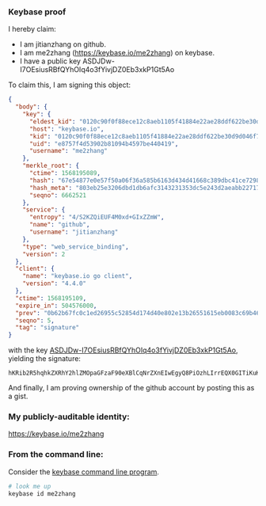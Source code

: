 ### Keybase proof

I hereby claim:

  * I am jitianzhang on github.
  * I am me2zhang (https://keybase.io/me2zhang) on keybase.
  * I have a public key ASDJDw-I7OEsiusRBfQYhOIq4o3fYivjDZ0Eb3xkP1Gt5Ao

To claim this, I am signing this object:

```json
{
  "body": {
    "key": {
      "eldest_kid": "0120c90f0f88ece12c8aeb1105f41884e22ae28ddf622be30d9d046f7c643f51ade40a",
      "host": "keybase.io",
      "kid": "0120c90f0f88ece12c8aeb1105f41884e22ae28ddf622be30d9d046f7c643f51ade40a",
      "uid": "e8757f4d53902b81094b4597be440419",
      "username": "me2zhang"
    },
    "merkle_root": {
      "ctime": 1568195089,
      "hash": "67e54877e0e57f50a06f36a585b6163d434d41668c389dbc41ce72986367e9c1b80b205b95a8109fe56e46d2ab54b8289e8e84b839d627ecc99623f4a09c318d",
      "hash_meta": "803eb25e3206dbd1db6afc3143231353dc5e243d2aeabb227171455e1581bbf1",
      "seqno": 6662521
    },
    "service": {
      "entropy": "4/S2KZQiEUF4M0xd+GIxZZmW",
      "name": "github",
      "username": "jitianzhang"
    },
    "type": "web_service_binding",
    "version": 2
  },
  "client": {
    "name": "keybase.io go client",
    "version": "4.4.0"
  },
  "ctime": 1568195109,
  "expire_in": 504576000,
  "prev": "0b62b67fc0c1ed26955c52854d174d40e802e13b26551615eb0083c69b463bd4",
  "seqno": 5,
  "tag": "signature"
}
```

with the key [ASDJDw-I7OEsiusRBfQYhOIq4o3fYivjDZ0Eb3xkP1Gt5Ao](https://keybase.io/me2zhang), yielding the signature:

```
hKRib2R5hqhkZXRhY2hlZMOpaGFzaF90eXBlCqNrZXnEIwEgyQ8PiOzhLIrrEQX0GITiKuKN32Ir4w2dBG98ZD9RreQKp3BheWxvYWTESpcCBcQgC2K2f8DB7SaVXFKFTRdNQOgC4TsmVRYV6wCDxptGO9TEIEUjiIQSBeMNquDnhbjNDzkeLAfx3qukfXGZ4vAPEMilAgHCo3NpZ8RAm28bLEGNnRlJvO5s1MAV1/htg/7bAoILHfDISf+j1VDaexKsHG2s6eiuzGGxXuaQMCEqD5MhH+MkGqPughQmDKhzaWdfdHlwZSCkaGFzaIKkdHlwZQildmFsdWXEIKjby0ShqZEJmtd7ht3C1Wd+4RfoYSyj5gpzTDrZpMpTo3RhZ80CAqd2ZXJzaW9uAQ==

```

And finally, I am proving ownership of the github account by posting this as a gist.

### My publicly-auditable identity:

https://keybase.io/me2zhang

### From the command line:

Consider the [keybase command line program](https://keybase.io/download).

```bash
# look me up
keybase id me2zhang
```
